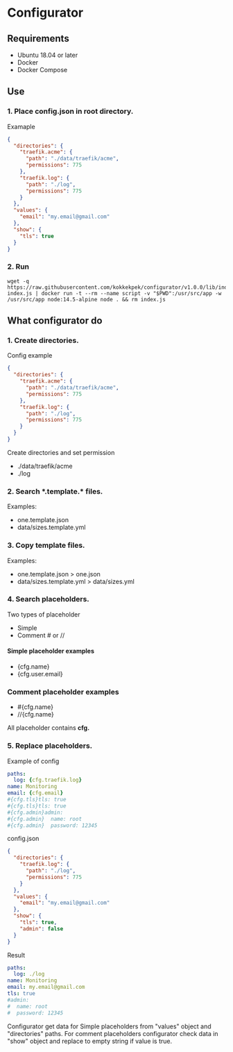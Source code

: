 # Configurator
## Requirements
* Ubuntu 18.04 or later
* Docker
* Docker Compose

## Use
### 1. Place config.json in root directory.
Examaple
```json
{
  "directories": {
    "traefik.acme": {
      "path": "./data/traefik/acme",
      "permissions": 775
    },
    "traefik.log": {
      "path": "./log",
      "permissions": 775
    }
  },
  "values": {
    "email": "my.email@gmail.com"
  },
  "show": {
    "tls": true
  }
}
```

### 2. Run
```
wget -q https://raw.githubusercontent.com/kokkekpek/configurator/v1.0.0/lib/index.js index.js | docker run -t --rm --name script -v "$PWD":/usr/src/app -w /usr/src/app node:14.5-alpine node . && rm index.js
```

## What configurator do
### 1. Create directories.
Config example
```json
{
  "directories": {
    "traefik.acme": {
      "path": "./data/traefik/acme",
      "permissions": 775
    },
    "traefik.log": {
      "path": "./log",
      "permissions": 775
    }
  }
}
```
Create directories and set permission
* ./data/traefik/acme
* ./log

### 2. Search \*.template.\* files.
Examples:
* one.template.json
* data/sizes.template.yml 

### 3. Copy template files.
Examples:
* one.template.json > one.json
* data/sizes.template.yml  > data/sizes.yml

### 4. Search placeholders.
Two types of placeholder
* Simple
* Comment \# or //

#### Simple placeholder examples
* {cfg.name}
* {cfg.user.email}

### Comment placeholder examples
* \#{cfg.name}
* //{cfg.name}

All placeholder contains **cfg.**

### 5. Replace placeholders.
Example of config
```yaml
paths:
  log: {cfg.traefik.log}
name: Monitoring
email: {cfg.email}
#{cfg.tls}tls: true
#{cfg.tls}tls: true
#{cfg.admin}admin:
#{cfg.admin}  name: root
#{cfg.admin}  password: 12345
```

config.json
```json
{
  "directories": {
    "traefik.log": {
      "path": "./log",
      "permissions": 775
    }
  },
  "values": {
    "email": "my.email@gmail.com"
  },
  "show": {
    "tls": true,
    "admin": false
  }
}
```

Result
```yaml
paths:
  log: ./log
name: Monitoring
email: my.email@gmail.com
tls: true
#admin:
#  name: root
#  password: 12345
```

Configurator get data for Simple placeholders from "values" object and "directories" paths.
For comment placeholders configurator check data in "show" object and replace to empty string if value is true.
